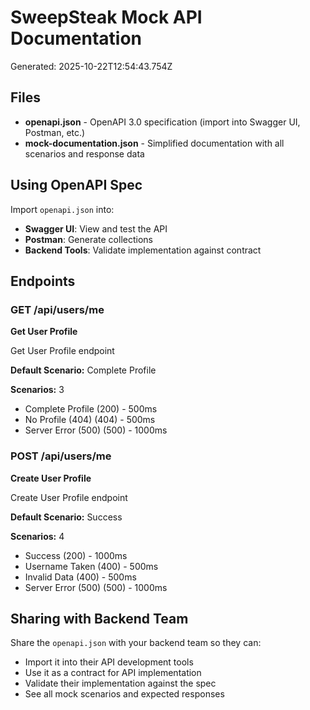 # SweepSteak Mock API Documentation

Generated: 2025-10-22T12:54:43.754Z

## Files

- **openapi.json** - OpenAPI 3.0 specification (import into Swagger UI, Postman, etc.)
- **mock-documentation.json** - Simplified documentation with all scenarios and response data

## Using OpenAPI Spec

Import `openapi.json` into:
- **Swagger UI**: View and test the API
- **Postman**: Generate collections
- **Backend Tools**: Validate implementation against contract

## Endpoints


### GET /api/users/me
**Get User Profile**

Get User Profile endpoint

**Default Scenario:** Complete Profile

**Scenarios:** 3
- Complete Profile (200) - 500ms
- No Profile (404) (404) - 500ms
- Server Error (500) (500) - 1000ms


### POST /api/users/me
**Create User Profile**

Create User Profile endpoint

**Default Scenario:** Success

**Scenarios:** 4
- Success (200) - 1000ms
- Username Taken (400) - 500ms
- Invalid Data (400) - 500ms
- Server Error (500) (500) - 1000ms


## Sharing with Backend Team

Share the `openapi.json` with your backend team so they can:
- Import it into their API development tools
- Use it as a contract for API implementation
- Validate their implementation against the spec
- See all mock scenarios and expected responses
